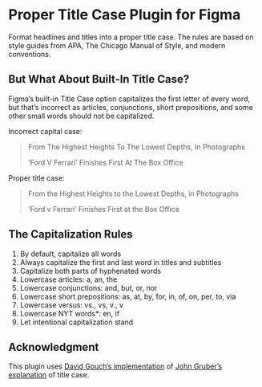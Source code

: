 # Proper Title Case Plugin for Figma

Format headlines and titles into a proper title case. The rules are based on style guides from APA, The Chicago Manual of Style, and modern conventions.

## But What About Built-In Title Case?

Figma’s built-in Title Case option capitalizes the first letter of every word, but that’s incorrect as articles, conjunctions, short prepositions, and some other small words should not be capitalized.

Incorrect capital case:
> From The Highest Heights To The Lowest Depths, In Photographs
>
> ‘Ford V Ferrari’ Finishes First At The Box Office

Proper title case:
> From the Highest Heights to the Lowest Depths, in Photographs
>
> ‘Ford v Ferrari’ Finishes First at the Box Office

## The Capitalization Rules

1. By default, capitalize all words
2. Always capitalize the first and last word in titles and subtitles
3. Capitalize both parts of hyphenated words
4. Lowercase articles: a, an, the
5. Lowercase conjunctions: and, but, or, nor
6. Lowercase short prepositions: as, at, by, for, in, of, on, per, to, via
7. Lowercase versus: vs., vs, v., v
8. Lowercase NYT words\*: en, if
9. Let intentional capitalization stand

## Acknowledgment

This plugin uses [David Gouch’s implementation](https://github.com/gouch/to-title-case) of [John Gruber’s explanation](https://daringfireball.net/2008/05/title_case) of title case.
